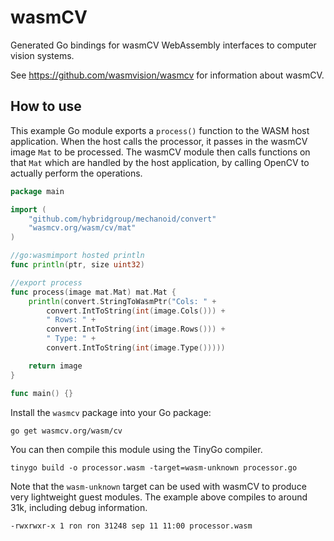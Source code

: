 # wasmCV

Generated Go bindings for wasmCV WebAssembly interfaces to computer vision systems.

See https://github.com/wasmvision/wasmcv for information about wasmCV.

## How to use

This example Go module exports a `process()` function to the WASM host application. When the host calls the processor, it passes in the wasmCV image `Mat` to be processed. The wasmCV module then calls functions on that `Mat` which are handled by the host application, by calling OpenCV to actually perform the operations.

```go
package main

import (
	"github.com/hybridgroup/mechanoid/convert"
	"wasmcv.org/wasm/cv/mat"
)

//go:wasmimport hosted println
func println(ptr, size uint32)

//export process
func process(image mat.Mat) mat.Mat {
	println(convert.StringToWasmPtr("Cols: " +
		convert.IntToString(int(image.Cols())) +
		" Rows: " +
		convert.IntToString(int(image.Rows())) +
		" Type: " +
		convert.IntToString(int(image.Type()))))

	return image
}

func main() {}
```

Install the `wasmcv` package into your Go package:

```shell
go get wasmcv.org/wasm/cv
```

You can then compile this module using the TinyGo compiler.

```shell
tinygo build -o processor.wasm -target=wasm-unknown processor.go
```

Note that the `wasm-unknown` target can be used with wasmCV to produce very lightweight guest modules. The example above compiles to around 31k, including debug information.

```shell
-rwxrwxr-x 1 ron ron 31248 sep 11 11:00 processor.wasm
```
